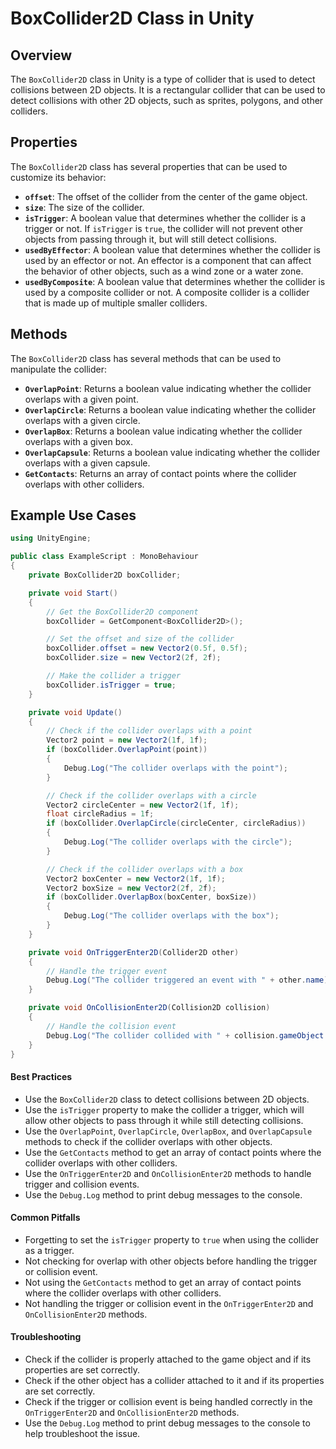 # BoxCollider2D Class in Unity
## Overview
The `BoxCollider2D` class in Unity is a type of collider that is used to detect collisions between 2D objects. It is a rectangular collider that can be used to detect collisions with other 2D objects, such as sprites, polygons, and other colliders.

## Properties
The `BoxCollider2D` class has several properties that can be used to customize its behavior:

* **`offset`**: The offset of the collider from the center of the game object.
* **`size`**: The size of the collider.
* **`isTrigger`**: A boolean value that determines whether the collider is a trigger or not. If `isTrigger` is `true`, the collider will not prevent other objects from passing through it, but will still detect collisions.
* **`usedByEffector`**: A boolean value that determines whether the collider is used by an effector or not. An effector is a component that can affect the behavior of other objects, such as a wind zone or a water zone.
* **`usedByComposite`**: A boolean value that determines whether the collider is used by a composite collider or not. A composite collider is a collider that is made up of multiple smaller colliders.

## Methods
The `BoxCollider2D` class has several methods that can be used to manipulate the collider:

* **`OverlapPoint`**: Returns a boolean value indicating whether the collider overlaps with a given point.
* **`OverlapCircle`**: Returns a boolean value indicating whether the collider overlaps with a given circle.
* **`OverlapBox`**: Returns a boolean value indicating whether the collider overlaps with a given box.
* **`OverlapCapsule`**: Returns a boolean value indicating whether the collider overlaps with a given capsule.
* **`GetContacts`**: Returns an array of contact points where the collider overlaps with other colliders.

## Example Use Cases
```csharp
using UnityEngine;

public class ExampleScript : MonoBehaviour
{
    private BoxCollider2D boxCollider;

    private void Start()
    {
        // Get the BoxCollider2D component
        boxCollider = GetComponent<BoxCollider2D>();

        // Set the offset and size of the collider
        boxCollider.offset = new Vector2(0.5f, 0.5f);
        boxCollider.size = new Vector2(2f, 2f);

        // Make the collider a trigger
        boxCollider.isTrigger = true;
    }

    private void Update()
    {
        // Check if the collider overlaps with a point
        Vector2 point = new Vector2(1f, 1f);
        if (boxCollider.OverlapPoint(point))
        {
            Debug.Log("The collider overlaps with the point");
        }

        // Check if the collider overlaps with a circle
        Vector2 circleCenter = new Vector2(1f, 1f);
        float circleRadius = 1f;
        if (boxCollider.OverlapCircle(circleCenter, circleRadius))
        {
            Debug.Log("The collider overlaps with the circle");
        }

        // Check if the collider overlaps with a box
        Vector2 boxCenter = new Vector2(1f, 1f);
        Vector2 boxSize = new Vector2(2f, 2f);
        if (boxCollider.OverlapBox(boxCenter, boxSize))
        {
            Debug.Log("The collider overlaps with the box");
        }
    }

    private void OnTriggerEnter2D(Collider2D other)
    {
        // Handle the trigger event
        Debug.Log("The collider triggered an event with " + other.name);
    }

    private void OnCollisionEnter2D(Collision2D collision)
    {
        // Handle the collision event
        Debug.Log("The collider collided with " + collision.gameObject.name);
    }
}
```
#### Best Practices
* Use the `BoxCollider2D` class to detect collisions between 2D objects.
* Use the `isTrigger` property to make the collider a trigger, which will allow other objects to pass through it while still detecting collisions.
* Use the `OverlapPoint`, `OverlapCircle`, `OverlapBox`, and `OverlapCapsule` methods to check if the collider overlaps with other objects.
* Use the `GetContacts` method to get an array of contact points where the collider overlaps with other colliders.
* Use the `OnTriggerEnter2D` and `OnCollisionEnter2D` methods to handle trigger and collision events.
* Use the `Debug.Log` method to print debug messages to the console.

#### Common Pitfalls
* Forgetting to set the `isTrigger` property to `true` when using the collider as a trigger.
* Not checking for overlap with other objects before handling the trigger or collision event.
* Not using the `GetContacts` method to get an array of contact points where the collider overlaps with other colliders.
* Not handling the trigger or collision event in the `OnTriggerEnter2D` and `OnCollisionEnter2D` methods.

#### Troubleshooting
* Check if the collider is properly attached to the game object and if its properties are set correctly.
* Check if the other object has a collider attached to it and if its properties are set correctly.
* Check if the trigger or collision event is being handled correctly in the `OnTriggerEnter2D` and `OnCollisionEnter2D` methods.
* Use the `Debug.Log` method to print debug messages to the console to help troubleshoot the issue.
